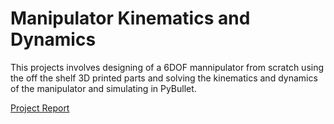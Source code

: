 # Manipulator Kinematics and Dynamics

This projects involves designing of a 6DOF mannipulator from scratch using the off the shelf 3D printed parts and solving the kinematics and dynamics of the manipulator and simulating in PyBullet.

[Project Report](https://drive.google.com/file/d/1O4tMcKYWGEVqIFZl_dU36ocVG-AjOE-W/view?usp=sharing)

